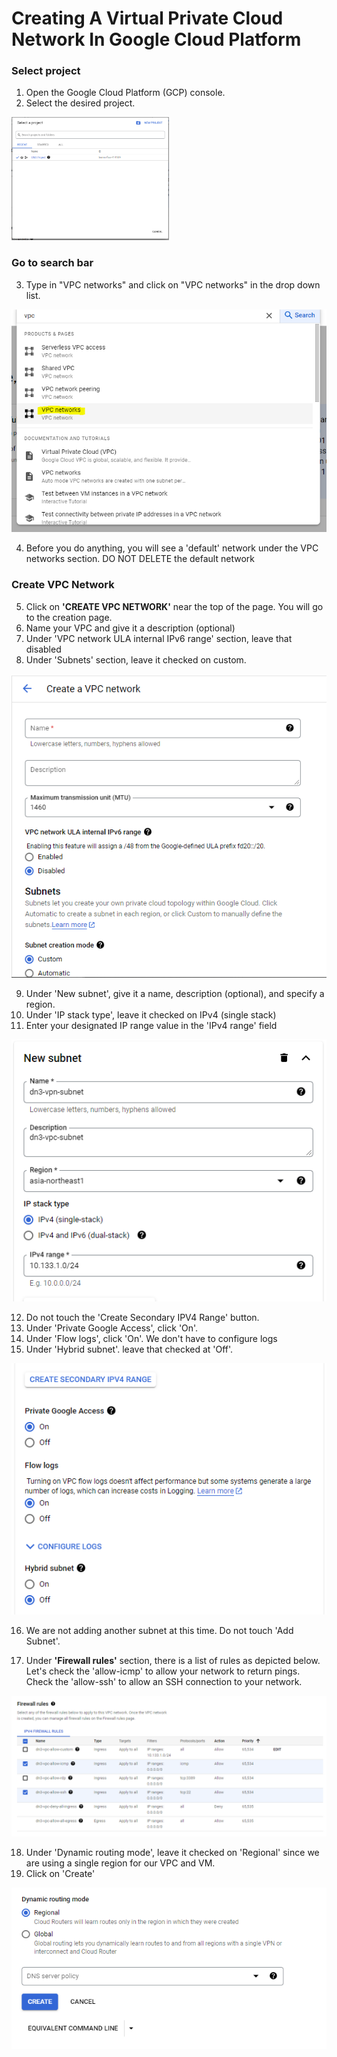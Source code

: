 # Creating A Virtual Private Cloud Network In Google Cloud Platform

### Select project
1. Open the Google Cloud Platform (GCP) console.
2. Select the desired project.

<img src="https://github.com/dn30001/GCP-VPC-documentation/blob/main/01%20select%20project.PNG" width="50%" height="50%">

### Go to search bar
3. Type in "VPC networks" and click on "VPC networks" in the drop down list.

<img src="https://github.com/dn30001/GCP-VPC-documentation/blob/main/02%20select%20VPC%20networks.PNG">

4. Before you do anything, you will see a 'default' network under the VPC networks section.  DO NOT DELETE the default network

### Create VPC Network
5. Click on <b>'CREATE VPC NETWORK'</b> near the top of the page.  You will go to the creation page.
6. Name your VPC and give it a description (optional)
7. Under 'VPC network ULA internal IPv6 range' section, leave that disabled
8. Under 'Subnets' section, leave it checked on custom.

<img src="https://github.com/dn30001/GCP-VPC-documentation/blob/main/03.%20create%20vpc%20network.PNG">

9. Under 'New subnet', give it a name, description (optional), and specify a region.
10. Under 'IP stack type', leave it checked on IPv4 (single stack)
11. Enter your designated IP range value in the 'IPv4 range' field

<img src="https://github.com/dn30001/GCP-VPC-documentation/blob/main/04%20vpc%20ip%20values.PNG">

12. Do not touch the 'Create Secondary IPV4 Range' button.
13. Under 'Private Google Access', click 'On'.
14. Under 'Flow logs', click 'On'.  We don't have to configure logs
15. Under 'Hybrid subnet'. leave that checked at 'Off'.

<img src="https://github.com/dn30001/GCP-VPC-documentation/blob/main/05%20vpc%20values%20contd.PNG">

16. We are not adding another subnet at this time.  Do not touch 'Add Subnet'.

17. Under <b>'Firewall rules'</b> section, there is a list of rules as depicted below.  Let's check the 'allow-icmp' to allow your network to return pings. Check the 'allow-ssh' to allow an SSH connection to your network.

<img src="https://github.com/dn30001/GCP-VPC-documentation/blob/main/06%20firewall%20rules.PNG">

18. Under 'Dynamic routing mode', leave it checked on 'Regional' since we are using a single region for our VPC and VM.
19. Click on 'Create'

<img src="https://github.com/dn30001/GCP-VPC-documentation/blob/main/07%20click%20create.PNG">


